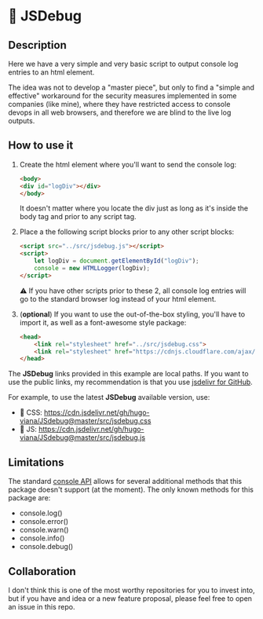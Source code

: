 # :page_with_curl: JSDebug

## Description

Here we have a very simple and very basic script to output console log entries to an html element.

The idea was not to develop a "master piece", but only to find a "simple and effective" workaround for the security measures implemented in some  companies (like mine), where they have restricted access to console devops in all web browsers, and therefore we are blind to the live log outputs.

## How to use it

1. Create the html element where you'll want to send the console log:

    ```html
    <body>
    <div id="logDiv"></div>
    </body>
    ```

    It doesn't matter where you locate the div just as long as it's inside the body tag and prior to any script tag.

1. Place a the following script blocks prior to any other script blocks:

    ```html
    <script src="../src/jsdebug.js"></script>
    <script>
        let logDiv = document.getElementById("logDiv");
        console = new HTMLLogger(logDiv);
    </script>
    ```

    :warning: If you have other scripts prior to these 2, all console log entries will go to the standard browser log instead of your html element.

1. (**optional**) If you want to use the out-of-the-box styling, you'll have to import it, as well as a font-awesome style package:

    ```html
    <head>
        <link rel="stylesheet" href="../src/jsdebug.css">
        <link rel="stylesheet" href="https://cdnjs.cloudflare.com/ajax/libs/font-awesome/6.4.0/css/all.min.css" integrity="sha512-iecdLmaskl7CVkqkXNQ/ZH/XLlvWZOJyj7Yy7tcenmpD1ypASozpmT/E0iPtmFIB46ZmdtAc9eNBvH0H/ZpiBw==" crossorigin="anonymous" referrerpolicy="no-referrer">
    </head>
    ```

The **JSDebug** links provided in this example are local paths. If you want to use the public links, my recommendation is that you use [jsdelivr for GitHub](https://www.jsdelivr.com/github).

For example, to use the latest **JSDebug** available version, use:
- :link: CSS: https://cdn.jsdelivr.net/gh/hugo-viana/JSdebug@master/src/jsdebug.css
- :link: JS: https://cdn.jsdelivr.net/gh/hugo-viana/JSdebug@master/src/jsdebug.js

## Limitations

The standard [console API](https://developer.mozilla.org/en-US/docs/Web/API/console) allows for several additional methods that this package doesn't support (at the moment). The only known methods for this package are:
- console.log()
- console.error()
- console.warn()
- console.info()
- console.debug()

## Collaboration

I don't think this is one of the most worthy repositories for you to invest into, but if you have and idea or a new feature proposal, please feel free to open an issue in this repo.
